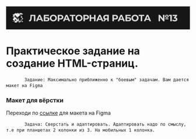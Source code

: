 ![alt MATE Programming Lab](https://github.com/MATE-Programming/Lab_logo/blob/main/lab_13.svg?raw=true)
# Практическое задание на создание HTML-страниц.
           Задание: Максимально приближенно к "боевым" задачам. Вам дается макет на Figma 

### Макет для вёрстки
   Переходи по [ссылке](https://www.figma.com/file/f3dgLhZdh2DuPiDGfayV0w/Barber?node-id=0%3A1) для макета на Figma
           
           Задача: Сверстать и адаптировать. Адаптировать надо по смыслу, т.е при планшетах 2 колонки из 3. На мобильных 1 колонка.
